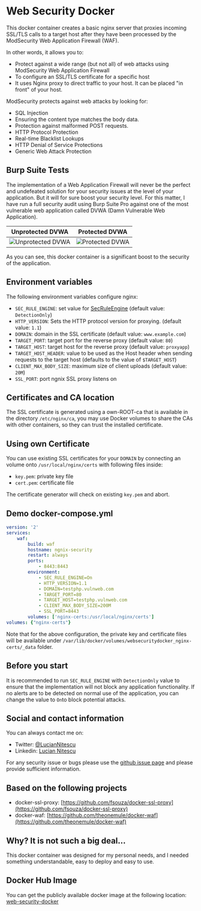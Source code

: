 # Web Security Docker

This docker container creates a basic nginx server that proxies incoming  SSL/TLS calls to a target host after they have been processed by the ModSecurity Web Application Firewall (WAF).

In other words, it allows you to:
- Protect against a wide range (but not all) of web attacks using ModSecurity Web Application Firewall
- To configure an SSL/TLS certificate for a specific host
- It uses Nginx proxy to direct traffic to your host. It can be placed "in front" of your host.

ModSecurity protects against web attacks by looking for:
- SQL Injection
- Ensuring the content type matches the body data.
- Protection against malformed POST requests.
- HTTP Protocol Protection
- Real-time Blacklist Lookups
- HTTP Denial of Service Protections
- Generic Web Attack Protection


## Burp Suite Tests

The implementation of a Web Application Firewall will never be the perfect and undefeated solution for your security issues at the level of your application. But it will for sure boost your security level. For this matter, I have run a full security audit using Burp Suite Pro against one of the most vulnerable web application called DVWA (Damn Vulnerable Web Application).

| Unprotected DVWA | Protected DVWA |
|------------------|----------------|
|![Unprotected DVWA](https://i.imgur.com/8ia2yJt.png)|![Protected DVWA](https://i.imgur.com/mjb8F9o.png)|

As you can see, this docker container is a significant boost to the security of the application. 

## Environment variables

The following environment variables configure nginx:

- ``SEC_RULE_ENGINE``: set value for [SecRuleEngine](https://github.com/SpiderLabs/ModSecurity/wiki/Reference-Manual-(v2.x)#SecRuleEngine) (default value: ``DetectionOnly``)
- ``HTTP_VERSION``: Sets the HTTP protocol version for proxying. (default value: ``1.1``)
- ``DOMAIN``: domain in the SSL certificate (default value: ``www.example.com``)
- ``TARGET_PORT``: target port for the reverse proxy (default value: ``80``)
- ``TARGET_HOST``: target host for the reverse proxy (default value: ``proxyapp``)
- ``TARGET_HOST_HEADER``: value to be used as the Host header when sending
  requests to the target host (defaults to the value of ``$TARGET_HOST``)
- ``CLIENT_MAX_BODY_SIZE``: maximum size of client uploads (default value: ``20M``)
- ``SSL_PORT``: port ngnix SSL proxy listens on

## Certificates and CA location

The SSL certificate is generated using a own-ROOT-ca that is available in the
directory ``/etc/nginx/ca``, you may use Docker volumes to share the CAs with
other containers, so they can trust the installed certificate.

## Using own Certificate

You can use existing SSL certificates for your ``DOMAIN``
by connecting an volume onto ``/usr/local/nginx/certs`` with following files inside:

- ``key.pem``: private key file
- ``cert.pem``: certificate file

The certificate generator will check on existing ``key.pem`` and abort.

## Demo docker-compose.yml

```yaml
version: '2'
services:
    waf:
        build: waf
        hostname: ngnix-security
        restart: always
        ports:
            - 8443:8443
        environment:
            - SEC_RULE_ENGINE=On
            - HTTP_VERSION=1.1
            - DOMAIN=testphp.vulnweb.com
            - TARGET_PORT=80
            - TARGET_HOST=testphp.vulnweb.com
            - CLIENT_MAX_BODY_SIZE=200M
            - SSL_PORT=8443
        volumes: ['nginx-certs:/usr/local/nginx/certs']
volumes: {"nginx-certs"}
```

Note that for the above configuration, the private key and certificate files will be available under ``/var/lib/docker/volumes/websecuritydocker_nginx-certs/_data`` folder.

## Before you start

It is recommended to run ``SEC_RULE_ENGINE`` with ``DetectionOnly`` value to ensure that the implementation will not block any application functionality. If no alerts are to be detected on normal use of the application, you can change the value to ``On``to block potential attacks.

## Social and contact information

You can always contact me on:
- Twitter: [@LucianNitescu](https://twitter.com/LucianNitescu)
- Linkedin: [Lucian Nitescu](https://www.linkedin.com/in/luciannitescu/)


For any security issue or bugs please use the [github issue page](https://github.com/NitescuLucian/web-security-docker/issues) and please provide sufficient information.

## Based on the following projects

- docker-ssl-proxy: [https://github.com/fsouza/docker-ssl-proxy](https://github.com/fsouza/docker-ssl-proxy)
- docker-waf: [https://github.com/theonemule/docker-waf](https://github.com/theonemule/docker-waf)

## Why? It is not such a big deal...

This docker container was designed for my personal needs, and I needed something understandable, easy to deploy and easy to use.

## Docker Hub Image

You can get the publicly available docker image at the following location: [web-security-docker](https://hub.docker.com/r/nitesculucian/web-security-docker)

